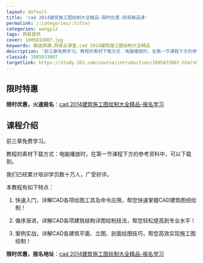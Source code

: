 ```yaml
---
layout: default
title: 'cad 2014建筑施工图绘制大全精品-限时优惠-网易精品课'
permalink: /:categories/:title/
categories: wangyi2
tags: 网易提供
cover: 1005833007.jpg
keywords: 精选网课,网易云课堂,cad 2014建筑施工图绘制大全精品
description: '前三章免费学习。教程的素材下载方式：电脑播放时，在第一节课程下方的参考资料中，可以下载到。我们已经累计培训学员数十万人，'
classid: 1005833007
targetlink: https://study.163.com/course/introduction/1005833007.htm?share=1&shareId=1025206652&utm_campaign=share&utm_medium=iphoneShare&utm_source=&utm_u=1025206652
---
```


## 限时特惠

**限时优惠，火速报名**：[cad 2014建筑施工图绘制大全精品-报名学习](https://study.163.com/course/introduction/1005833007.htm?share=1&shareId=1025206652&utm_campaign=share&utm_medium=iphoneShare&utm_source=&utm_u=1025206652)

## 课程介绍

前三章免费学习。

教程的素材下载方式：电脑播放时，在第一节课程下方的参考资料中，可以下载到。

我们已经累计培训学员数十万人，广受好评。

本教程有如下特点：

1. 快速入门，详解CAD各项绘图工具及命令应用，帮您快速掌握CAD建筑图纸绘制！

2. 循序渐进，详解CAD各项建筑结构详图绘制技法，帮您轻松提高到专业水平！

3. 案例实战，详解CAD各建筑平面、立图、剖面绘图技巧，帮您高效实现施工图绘制！

**限时优惠，报名地址**：[cad 2014建筑施工图绘制大全精品-报名学习](https://study.163.com/course/introduction/1005833007.htm?share=1&shareId=1025206652&utm_campaign=share&utm_medium=iphoneShare&utm_source=&utm_u=1025206652)

